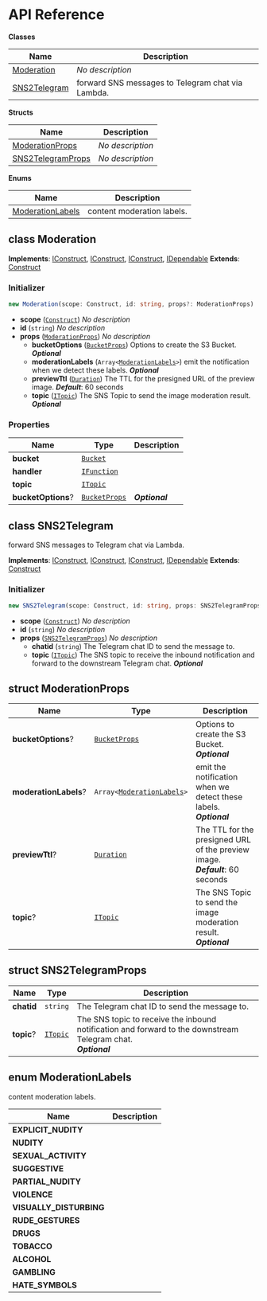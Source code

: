 # API Reference

**Classes**

Name|Description
----|-----------
[Moderation](#cdk-image-moderation-moderation)|*No description*
[SNS2Telegram](#cdk-image-moderation-sns2telegram)|forward SNS messages to Telegram chat via Lambda.


**Structs**

Name|Description
----|-----------
[ModerationProps](#cdk-image-moderation-moderationprops)|*No description*
[SNS2TelegramProps](#cdk-image-moderation-sns2telegramprops)|*No description*


**Enums**

Name|Description
----|-----------
[ModerationLabels](#cdk-image-moderation-moderationlabels)|content moderation labels.



## class Moderation  <a id="cdk-image-moderation-moderation"></a>



__Implements__: [IConstruct](#constructs-iconstruct), [IConstruct](#aws-cdk-core-iconstruct), [IConstruct](#constructs-iconstruct), [IDependable](#aws-cdk-core-idependable)
__Extends__: [Construct](#aws-cdk-core-construct)

### Initializer




```ts
new Moderation(scope: Construct, id: string, props?: ModerationProps)
```

* **scope** (<code>[Construct](#aws-cdk-core-construct)</code>)  *No description*
* **id** (<code>string</code>)  *No description*
* **props** (<code>[ModerationProps](#cdk-image-moderation-moderationprops)</code>)  *No description*
  * **bucketOptions** (<code>[BucketProps](#aws-cdk-aws-s3-bucketprops)</code>)  Options to create the S3 Bucket. __*Optional*__
  * **moderationLabels** (<code>Array<[ModerationLabels](#cdk-image-moderation-moderationlabels)></code>)  emit the notification when we detect these labels. __*Optional*__
  * **previewTtl** (<code>[Duration](#aws-cdk-core-duration)</code>)  The TTL for the presigned URL of the preview image. __*Default*__: 60 seconds
  * **topic** (<code>[ITopic](#aws-cdk-aws-sns-itopic)</code>)  The SNS Topic to send the image moderation result. __*Optional*__



### Properties


Name | Type | Description 
-----|------|-------------
**bucket** | <code>[Bucket](#aws-cdk-aws-s3-bucket)</code> | <span></span>
**handler** | <code>[IFunction](#aws-cdk-aws-lambda-ifunction)</code> | <span></span>
**topic** | <code>[ITopic](#aws-cdk-aws-sns-itopic)</code> | <span></span>
**bucketOptions**? | <code>[BucketProps](#aws-cdk-aws-s3-bucketprops)</code> | __*Optional*__



## class SNS2Telegram  <a id="cdk-image-moderation-sns2telegram"></a>

forward SNS messages to Telegram chat via Lambda.

__Implements__: [IConstruct](#constructs-iconstruct), [IConstruct](#aws-cdk-core-iconstruct), [IConstruct](#constructs-iconstruct), [IDependable](#aws-cdk-core-idependable)
__Extends__: [Construct](#aws-cdk-core-construct)

### Initializer




```ts
new SNS2Telegram(scope: Construct, id: string, props: SNS2TelegramProps)
```

* **scope** (<code>[Construct](#aws-cdk-core-construct)</code>)  *No description*
* **id** (<code>string</code>)  *No description*
* **props** (<code>[SNS2TelegramProps](#cdk-image-moderation-sns2telegramprops)</code>)  *No description*
  * **chatid** (<code>string</code>)  The Telegram chat ID to send the message to. 
  * **topic** (<code>[ITopic](#aws-cdk-aws-sns-itopic)</code>)  The SNS topic to receive the inbound notification and forward to the downstream Telegram chat. __*Optional*__




## struct ModerationProps  <a id="cdk-image-moderation-moderationprops"></a>






Name | Type | Description 
-----|------|-------------
**bucketOptions**? | <code>[BucketProps](#aws-cdk-aws-s3-bucketprops)</code> | Options to create the S3 Bucket.<br/>__*Optional*__
**moderationLabels**? | <code>Array<[ModerationLabels](#cdk-image-moderation-moderationlabels)></code> | emit the notification when we detect these labels.<br/>__*Optional*__
**previewTtl**? | <code>[Duration](#aws-cdk-core-duration)</code> | The TTL for the presigned URL of the preview image.<br/>__*Default*__: 60 seconds
**topic**? | <code>[ITopic](#aws-cdk-aws-sns-itopic)</code> | The SNS Topic to send the image moderation result.<br/>__*Optional*__



## struct SNS2TelegramProps  <a id="cdk-image-moderation-sns2telegramprops"></a>






Name | Type | Description 
-----|------|-------------
**chatid** | <code>string</code> | The Telegram chat ID to send the message to.
**topic**? | <code>[ITopic](#aws-cdk-aws-sns-itopic)</code> | The SNS topic to receive the inbound notification and forward to the downstream Telegram chat.<br/>__*Optional*__



## enum ModerationLabels  <a id="cdk-image-moderation-moderationlabels"></a>

content moderation labels.

Name | Description
-----|-----
**EXPLICIT_NUDITY** |
**NUDITY** |
**SEXUAL_ACTIVITY** |
**SUGGESTIVE** |
**PARTIAL_NUDITY** |
**VIOLENCE** |
**VISUALLY_DISTURBING** |
**RUDE_GESTURES** |
**DRUGS** |
**TOBACCO** |
**ALCOHOL** |
**GAMBLING** |
**HATE_SYMBOLS** |


